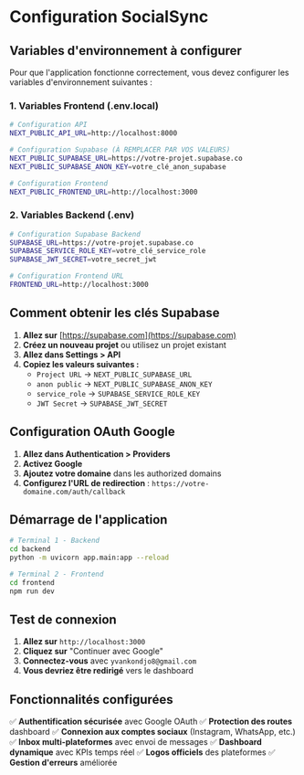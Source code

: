 # Configuration SocialSync

## Variables d'environnement à configurer

Pour que l'application fonctionne correctement, vous devez configurer les variables d'environnement suivantes :

### 1. Variables Frontend (.env.local)
```bash
# Configuration API
NEXT_PUBLIC_API_URL=http://localhost:8000

# Configuration Supabase (À REMPLACER PAR VOS VALEURS)
NEXT_PUBLIC_SUPABASE_URL=https://votre-projet.supabase.co
NEXT_PUBLIC_SUPABASE_ANON_KEY=votre_clé_anon_supabase

# Configuration Frontend
NEXT_PUBLIC_FRONTEND_URL=http://localhost:3000
```

### 2. Variables Backend (.env)
```bash
# Configuration Supabase Backend
SUPABASE_URL=https://votre-projet.supabase.co
SUPABASE_SERVICE_ROLE_KEY=votre_clé_service_role
SUPABASE_JWT_SECRET=votre_secret_jwt

# Configuration Frontend URL
FRONTEND_URL=http://localhost:3000
```

## Comment obtenir les clés Supabase

1. **Allez sur** [https://supabase.com](https://supabase.com)
2. **Créez un nouveau projet** ou utilisez un projet existant
3. **Allez dans Settings > API**
4. **Copiez les valeurs suivantes :**
   - `Project URL` → `NEXT_PUBLIC_SUPABASE_URL`
   - `anon public` → `NEXT_PUBLIC_SUPABASE_ANON_KEY`
   - `service_role` → `SUPABASE_SERVICE_ROLE_KEY`
   - `JWT Secret` → `SUPABASE_JWT_SECRET`

## Configuration OAuth Google

1. **Allez dans Authentication > Providers**
2. **Activez Google**
3. **Ajoutez votre domaine** dans les authorized domains
4. **Configurez l'URL de redirection** : `https://votre-domaine.com/auth/callback`

## Démarrage de l'application

```bash
# Terminal 1 - Backend
cd backend
python -m uvicorn app.main:app --reload

# Terminal 2 - Frontend
cd frontend
npm run dev
```

## Test de connexion

1. **Allez sur** `http://localhost:3000`
2. **Cliquez sur** "Continuer avec Google"
3. **Connectez-vous** avec `yvankondjo8@gmail.com`
4. **Vous devriez être redirigé** vers le dashboard

## Fonctionnalités configurées

✅ **Authentification sécurisée** avec Google OAuth
✅ **Protection des routes** dashboard
✅ **Connexion aux comptes sociaux** (Instagram, WhatsApp, etc.)
✅ **Inbox multi-plateformes** avec envoi de messages
✅ **Dashboard dynamique** avec KPIs temps réel
✅ **Logos officiels** des plateformes
✅ **Gestion d'erreurs** améliorée
